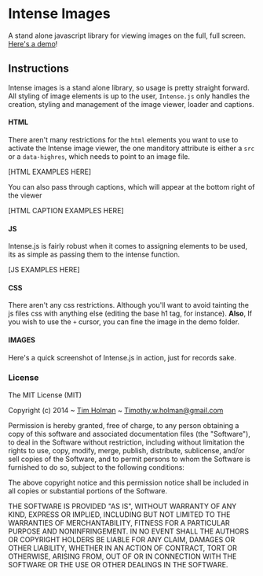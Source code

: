 # Intense Images

A stand alone javascript library for viewing images on the full, full screen. [Here's a demo](http://tholman.com/intense-images)!

## Instructions

Intense images is a stand alone library, so usage is pretty straight forward. All styling of image elements is up to the user, ```Intense.js``` only handles the creation, styling and management of the image viewer, loader and captions.

#### HTML

There aren't many restrictions for the ```html``` elements you want to use to activate the Intense image viewer, the one manditory attribute is either a ```src``` or a ```data-highres```, which needs to point to an image file.

[HTML EXAMPLES HERE]

You can also pass through captions, which will appear at the bottom right of the viewer

[HTML CAPTION EXAMPLES HERE]

#### JS

Intense.js is fairly robust when it comes to assigning elements to be used, its as simple as passing them to the intense function.

[JS EXAMPLES HERE]

#### CSS
There aren't any css restrictions. Although you'll want to avoid tainting the js files css with anything else (editing the base h1 tag, for instance). __Also__, If you wish to use the ```+``` cursor, you can fine the image in the demo folder.

#### IMAGES

Here's a quick screenshot of Intense.js in action, just for records sake.

### License

The MIT License (MIT)

Copyright (c) 2014 ~ [Tim Holman](http://tholman.com) ~ Timothy.w.holman@gmail.com

Permission is hereby granted, free of charge, to any person obtaining a copy
of this software and associated documentation files (the "Software"), to deal
in the Software without restriction, including without limitation the rights
to use, copy, modify, merge, publish, distribute, sublicense, and/or sell
copies of the Software, and to permit persons to whom the Software is
furnished to do so, subject to the following conditions:

The above copyright notice and this permission notice shall be included in
all copies or substantial portions of the Software.

THE SOFTWARE IS PROVIDED "AS IS", WITHOUT WARRANTY OF ANY KIND, EXPRESS OR
IMPLIED, INCLUDING BUT NOT LIMITED TO THE WARRANTIES OF MERCHANTABILITY,
FITNESS FOR A PARTICULAR PURPOSE AND NONINFRINGEMENT. IN NO EVENT SHALL THE
AUTHORS OR COPYRIGHT HOLDERS BE LIABLE FOR ANY CLAIM, DAMAGES OR OTHER
LIABILITY, WHETHER IN AN ACTION OF CONTRACT, TORT OR OTHERWISE, ARISING FROM,
OUT OF OR IN CONNECTION WITH THE SOFTWARE OR THE USE OR OTHER DEALINGS IN
THE SOFTWARE.